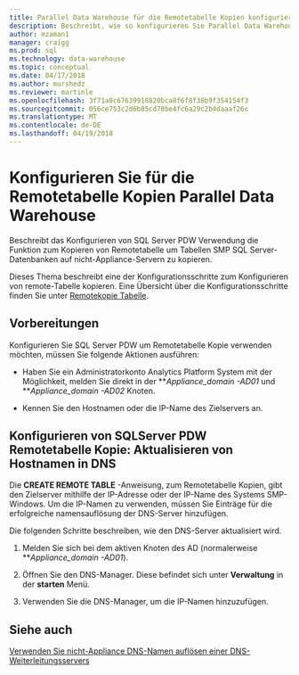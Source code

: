 ```yaml
---
title: Parallel Data Warehouse für die Remotetabelle Kopien konfigurieren | Microsoft Docs
description: Beschreibt, wie so konfigurieren Sie Parallel Data Warehouse, um die Remotetabelle Copy-Funktion verwenden, um Tabellen in SMP SQL Server-Datenbanken auf nicht-Appliance-Servern zu kopieren.
author: mzaman1
manager: craigg
ms.prod: sql
ms.technology: data-warehouse
ms.topic: conceptual
ms.date: 04/17/2018
ms.author: murshedz
ms.reviewer: martinle
ms.openlocfilehash: 3f71a0c67639918820bca8f6f8f38b9f354154f3
ms.sourcegitcommit: 056ce753c2d6b85cd78be4fc6a29c2b4daaaf26c
ms.translationtype: MT
ms.contentlocale: de-DE
ms.lasthandoff: 04/19/2018
---
```

# <a name="configure-parallel-data-warehouse-for-remote-table-copies"></a>Konfigurieren Sie für die Remotetabelle Kopien Parallel Data Warehouse
Beschreibt das Konfigurieren von SQL Server PDW Verwendung die Funktion zum Kopieren von Remotetabelle um Tabellen SMP SQL Server-Datenbanken auf nicht-Appliance-Servern zu kopieren.  
  
Dieses Thema beschreibt eine der Konfigurationsschritte zum Konfigurieren von remote-Tabelle kopieren. Eine Übersicht über die Konfigurationsschritte finden Sie unter [Remotekopie Tabelle](remote-table-copy.md).  
  
## <a name="before-you-begin"></a>Vorbereitungen  
Konfigurieren Sie SQL Server PDW um Remotetabelle Kopie verwenden möchten, müssen Sie folgende Aktionen ausführen:  
  
-   Haben Sie ein Administratorkonto Analytics Platform System mit der Möglichkeit, melden Sie direkt in der ***Appliance_domain *-AD01** und ***Appliance_domain *-AD02** Knoten.  
  
-   Kennen Sie den Hostnamen oder die IP-Name des Zielservers an.  
  
## <a name="HowToPDW"></a>Konfigurieren von SQLServer PDW Remotetabelle Kopie: Aktualisieren von Hostnamen in DNS  
Die **CREATE REMOTE TABLE** -Anweisung, zum Remotetabelle Kopien, gibt den Zielserver mithilfe der IP-Adresse oder der IP-Name des Systems SMP-Windows. Um die IP-Namen zu verwenden, müssen Sie Einträge für die erfolgreiche namensauflösung der DNS-Server hinzufügen.  
  
Die folgenden Schritte beschreiben, wie den DNS-Server aktualisiert wird.  
  
1.  Melden Sie sich bei dem aktiven Knoten des AD (normalerweise ***Appliance_domain *-AD01**).  
  
2.  Öffnen Sie den DNS-Manager. Diese befindet sich unter **Verwaltung** in der **starten** Menü.  
  
3.  Verwenden Sie die DNS-Manager, um die IP-Namen hinzuzufügen.  
  
## <a name="see-also"></a>Siehe auch  
<!-- MISSING LINKS 
[Common Metadata Query Examples &#40;SQL Server PDW&#41;](../sqlpdw/common-metadata-query-examples-sql-server-pdw.md)  
-->
[Verwenden Sie nicht-Appliance DNS-Namen auflösen einer DNS-Weiterleitungsservers](use-a-dns-forwarder-to-resolve-non-appliance-dns-names.md)  
<!-- MISSING LINKS 
[Security - Configure Domain Trusts &#40;SQL Server PDW&#41;](../sqlpdw/security-configure-domain-trusts-sql-server-pdw.md)  
-->
  
